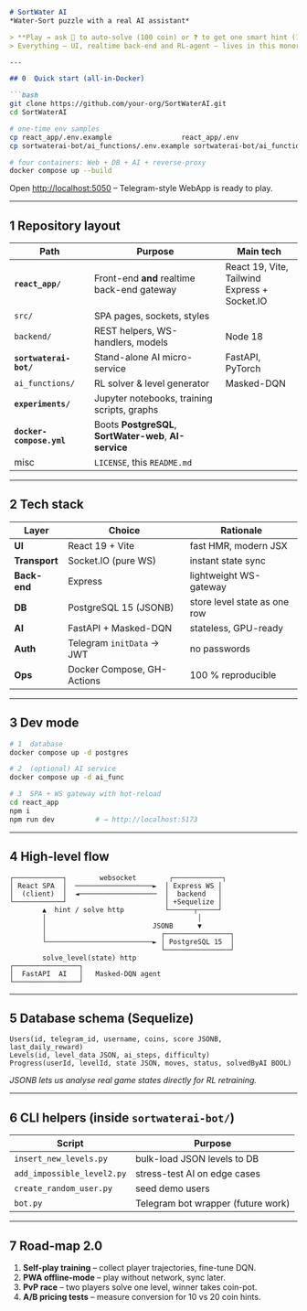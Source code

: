 ```markdown
# SortWater AI  
*Water-Sort puzzle with a real AI assistant*

> **Play → ask 🤖 to auto-solve (100 coin) or ❓ to get one smart hint (10 coin).  
> Everything – UI, realtime back-end and RL-agent – lives in this monorepo.*

---

## 0  Quick start (all-in-Docker)

```bash
git clone https://github.com/your-org/SortWaterAI.git
cd SortWaterAI

# one-time env samples
cp react_app/.env.example                 react_app/.env
cp sortwaterai-bot/ai_functions/.env.example sortwaterai-bot/ai_functions/.env

# four containers: Web + DB + AI + reverse-proxy
docker compose up --build
```

Open <http://localhost:5050> – Telegram-style WebApp is ready to play.

---

## 1  Repository layout

| Path | Purpose | Main tech |
|------|---------|-----------|
| **`react_app/`** | Front-end **and** realtime back-end gateway | React 19, Vite, Tailwind<br>Express + Socket.IO |
|  `src/` | SPA pages, sockets, styles | |
| `backend/` | REST helpers, WS-handlers, models | Node 18 |
| **`sortwaterai-bot/`** | Stand-alone AI micro-service | FastAPI, PyTorch |
| `ai_functions/` | RL solver & level generator | Masked-DQN |
| **`experiments/`** | Jupyter notebooks, training scripts, graphs | |
| **`docker-compose.yml`** | Boots **PostgreSQL**, **SortWater-web**, **AI-service** | |
| misc | `LICENSE`, this `README.md` | |

---

## 2  Tech stack

| Layer | Choice | Rationale |
|-------|--------|-----------|
| **UI** | React 19 + Vite | fast HMR, modern JSX |
| **Transport** | Socket.IO (pure WS) | instant state sync |
| **Back-end** | Express | lightweight WS-gateway |
| **DB** | PostgreSQL 15 (JSONB) | store level state as one row |
| **AI** | FastAPI + Masked-DQN | stateless, GPU-ready |
| **Auth** | Telegram `initData` → JWT | no passwords |
| **Ops** | Docker Compose, GH-Actions | 100 % reproducible |

---

## 3  Dev mode

```bash
# 1  database
docker compose up -d postgres

# 2  (optional) AI service
docker compose up -d ai_func

# 3  SPA + WS gateway with hot-reload
cd react_app
npm i
npm run dev          # → http://localhost:5173
```


---

## 4  High-level flow

```text
┌────────────┐        websocket        ┌────────────┐
│ React SPA  │  ───────────────────►  │ Express WS │
│  (client)  │  ◄───────────────────  │  backend   │
└────────────┘                        │ +Sequelize │
        ▲  hint / solve http          └──────┬─────┘
        │                                     │
        │                          JSONB      ▼
        │                            ┌────────────────┐
        └──────────────────────────► │ PostgreSQL 15  │
                                     └────────────────┘
        solve_level(state) http
┌────────────────┐
│  FastAPI  AI   │   Masked-DQN agent
└────────────────┘
```

---

## 5  Database schema (Sequelize)

```text
Users(id, telegram_id, username, coins, score JSONB, last_daily_reward)
Levels(id, level_data JSON, ai_steps, difficulty)
Progress(userId, levelId, state JSON, moves, status, solvedByAI BOOL)
```

*JSONB lets us analyse real game states directly for RL retraining.*

---

## 6  CLI helpers (inside **`sortwaterai-bot/`**)

| Script | Purpose |
|--------|---------|
| `insert_new_levels.py` | bulk-load JSON levels to DB |
| `add_impossible_level2.py` | stress-test AI on edge cases |
| `create_random_user.py` | seed demo users |
| `bot.py` | Telegram bot wrapper (future work) |

---

## 7  Road-map 2.0

1. **Self-play training** – collect player trajectories, fine-tune DQN.  
2. **PWA offline-mode** – play without network, sync later.  
3. **PvP race** – two players solve one level, winner takes coin-pot.  
4. **A/B pricing tests** – measure conversion for 10 vs 20 coin hints.
